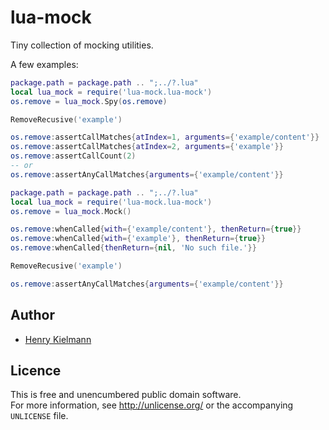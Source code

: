lua-mock
========

Tiny collection of mocking utilities.


A few examples:

```lua
package.path = package.path .. ";../?.lua"
local lua_mock = require('lua-mock.lua-mock')
os.remove = lua_mock.Spy(os.remove)

RemoveRecusive('example')

os.remove:assertCallMatches{atIndex=1, arguments={'example/content'}}
os.remove:assertCallMatches{atIndex=2, arguments={'example'}}
os.remove:assertCallCount(2)
-- or
os.remove:assertAnyCallMatches{arguments={'example/content'}}
```

```lua
package.path = package.path .. ";../?.lua"
local lua_mock = require('lua-mock.lua-mock')
os.remove = lua_mock.Mock()

os.remove:whenCalled{with={'example/content'}, thenReturn={true}}
os.remove:whenCalled{with={'example'}, thenReturn={true}}
os.remove:whenCalled{thenReturn={nil, 'No such file.'}}

RemoveRecusive('example')

os.remove:assertAnyCallMatches{arguments={'example/content'}}
```


Author
------

- [Henry Kielmann](http://henry4k.de/)


Licence
-------

This is free and unencumbered public domain software.  
For more information, see http://unlicense.org/ or the accompanying `UNLICENSE` file.
